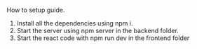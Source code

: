 How to setup guide.

1) Install all the dependencies using npm i.
2) Start the server using npm server in the backend folder.
3) Start the react code with npm run dev in the frontend folder
